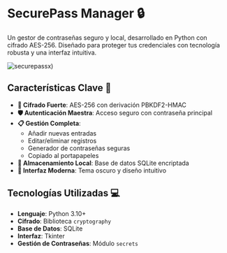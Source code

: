 # SecurePass Manager 🔒

Un gestor de contraseñas seguro y local, desarrollado en Python con cifrado AES-256. Diseñado para proteger tus credenciales con tecnología robusta y una interfaz intuitiva.

![securepassx](https://github.com/user-attachments/assets/a5534a3b-1724-454e-b044-f49e9212d2f3))

## Características Clave 🚀
- **🔐 Cifrado Fuerte**: AES-256 con derivación PBKDF2-HMAC
- **🛡️ Autenticación Maestra**: Acceso seguro con contraseña principal
- **📋 Gestión Completa**:
  - Añadir nuevas entradas
  - Editar/eliminar registros
  - Generador de contraseñas seguras
  - Copiado al portapapeles
- **💾 Almacenamiento Local**: Base de datos SQLite encriptada
- **🎨 Interfaz Moderna**: Tema oscuro y diseño intuitivo

## Tecnologías Utilizadas 💻
- **Lenguaje**: Python 3.10+
- **Cifrado**: Biblioteca `cryptography`
- **Base de Datos**: SQLite
- **Interfaz**: Tkinter
- **Gestión de Contraseñas**: Módulo `secrets`

